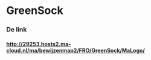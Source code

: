 # GreenSock


### De link
#### http://29253.hosts2.ma-cloud.nl/ma/bewijzenmap2/FRO/GreenSock/MaLogo/